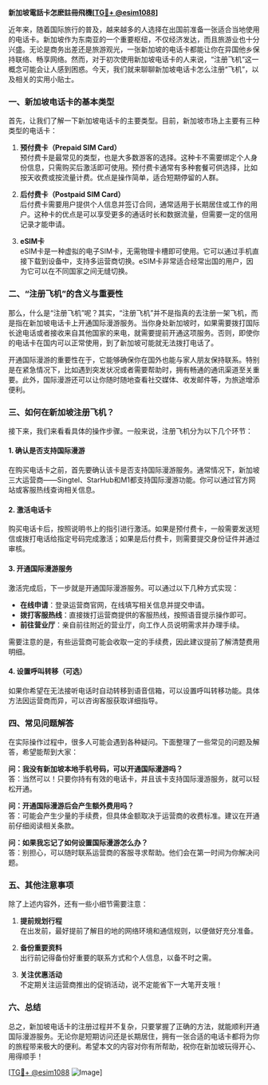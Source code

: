 **新加坡電話卡怎麽註冊飛機[[TG💪+ @esim1088](https://t.me/s/esim1088)]**

近年来，随着国际旅行的普及，越来越多的人选择在出国前准备一张适合当地使用的电话卡。新加坡作为东南亚的一个重要枢纽，不仅经济发达，而且旅游业也十分兴盛。无论是商务出差还是旅游观光，一张新加坡的电话卡都能让你在异国他乡保持联络、畅享网络。然而，对于初次使用新加坡电话卡的人来说，“注册飞机”这一概念可能会让人感到困惑。今天，我们就来聊聊新加坡电话卡怎么注册“飞机”，以及相关的实用小贴士。

### 一、新加坡电话卡的基本类型

首先，让我们了解一下新加坡电话卡的主要类型。目前，新加坡市场上主要有三种类型的电话卡：

1. **预付费卡（Prepaid SIM Card）**  
   预付费卡是最常见的类型，也是大多数游客的选择。这种卡不需要绑定个人身份信息，只需购买后激活即可使用。预付费卡通常有多种套餐可供选择，比如按天收费或按流量计费。优点是操作简单，适合短期停留的人群。

2. **后付费卡（Postpaid SIM Card）**  
   后付费卡需要用户提供个人信息并签订合同，通常适用于长期居住或工作的用户。这种卡的优点是可以享受更多的通话时长和数据流量，但需要一定的信用记录才能申请。

3. **eSIM卡**  
   eSIM卡是一种虚拟的电子SIM卡，无需物理卡槽即可使用。它可以通过手机直接下载到设备中，支持多运营商切换。eSIM卡非常适合经常出国的用户，因为它可以在不同国家之间无缝切换。

### 二、“注册飞机”的含义与重要性

那么，什么是“注册飞机”呢？其实，“注册飞机”并不是指真的去注册一架飞机，而是指在新加坡电话卡上开通国际漫游服务。当你身处新加坡时，如果需要拨打国际长途电话或者接收来自其他国家的来电，就需要提前开通这项服务。否则，即使你的电话卡在国内可以正常使用，到了新加坡可能就无法拨打电话了。

开通国际漫游的重要性在于，它能够确保你在国外也能与家人朋友保持联系。特别是在紧急情况下，比如遇到突发状况或者需要帮助时，拥有畅通的通讯渠道至关重要。此外，国际漫游还可以让你随时随地查看社交媒体、收发邮件等，为旅途增添便利。

### 三、如何在新加坡注册飞机？

接下来，我们来看看具体的操作步骤。一般来说，注册飞机分为以下几个环节：

#### 1. 确认是否支持国际漫游  
在购买电话卡之前，首先要确认该卡是否支持国际漫游服务。通常情况下，新加坡三大运营商——Singtel、StarHub和M1都支持国际漫游功能。你可以通过官方网站或客服热线查询相关信息。

#### 2. 激活电话卡  
购买电话卡后，按照说明书上的指引进行激活。如果是预付费卡，一般需要发送短信或拨打电话给指定号码完成激活；如果是后付费卡，则需要提交身份证件并通过审核。

#### 3. 开通国际漫游服务  
激活完成后，下一步就是开通国际漫游服务。可以通过以下几种方式实现：
- **在线申请**：登录运营商官网，在线填写相关信息并提交申请。
- **拨打客服热线**：直接拨打运营商提供的客服热线，按照语音提示操作即可。
- **前往营业厅**：亲自前往附近的营业厅，向工作人员说明需求并办理手续。

需要注意的是，有些运营商可能会收取一定的手续费，因此建议提前了解清楚费用明细。

#### 4. 设置呼叫转移（可选）  
如果你希望在无法接听电话时自动转移到语音信箱，可以设置呼叫转移功能。具体方法因运营商而异，可以咨询客服获取详细指导。

### 四、常见问题解答

在实际操作过程中，很多人可能会遇到各种疑问。下面整理了一些常见的问题及解答，希望能帮到大家：

**问：我没有新加坡本地手机号码，可以开通国际漫游吗？**  
答：当然可以！只要你持有有效的电话卡，并且该卡支持国际漫游服务，就可以轻松开通。

**问：开通国际漫游后会产生额外费用吗？**  
答：可能会产生少量的手续费，但具体金额取决于运营商的收费标准。建议在开通前仔细阅读相关条款。

**问：如果我忘记了如何设置国际漫游怎么办？**  
答：别担心，可以随时联系运营商的客服寻求帮助。他们会在第一时间为你解决问题。

### 五、其他注意事项

除了上述内容外，还有一些小细节需要注意：

1. **提前规划行程**  
   在出发前，最好提前了解目的地的网络环境和通信规则，以便做好充分准备。

2. **备份重要资料**  
   出行前记得备份好重要的联系方式和个人信息，以备不时之需。

3. **关注优惠活动**  
   不定期关注运营商推出的促销活动，说不定能省下一大笔开支哦！

### 六、总结

总之，新加坡电话卡的注册过程并不复杂，只要掌握了正确的方法，就能顺利开通国际漫游服务。无论你是短期访问还是长期居住，拥有一张合适的电话卡都将为你的旅程带来极大的便利。希望本文的内容对你有所帮助，祝你在新加坡玩得开心、用得顺手！

[[TG💪+ @esim1088](https://t.me/s/esim1088) ![Image](https://i.postimg.cc/4NQfJmqS/Snipaste-2025-05-13-00-14-12.png)]